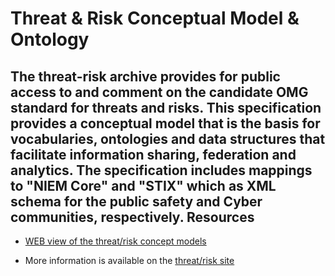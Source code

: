 Threat & Risk Conceptual Model & Ontology
=========================================
The threat-risk archive provides for public access to and comment on the candidate OMG standard for threats and risks. This specification provides a conceptual model that is the basis for vocabularies, ontologies and data structures that facilitate information sharing, federation and analytics. 
The specification includes mappings to "NIEM Core" and "STIX" which as XML schema for the public safety and Cyber communities, respectively.
Resources
---------
* [WEB view of the threat/risk concept models](http://threatrisk.org/spec/Threat%20Risk%20Model.html)

* More information is available on the [threat/risk site](https://github.com/ModelDriven/ThreatRisk)
